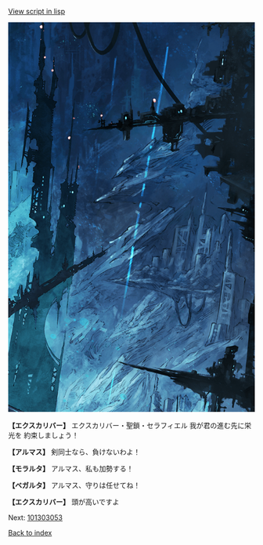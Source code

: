 [View script in lisp](../scripts/101303051.txt)

![underground_world_1.png](../images/backgrounds/underground_world_1.png)

**【エクスカリバー】**
エクスカリバー・聖鎖・セラフィエル
我が君の進む先に栄光を
約束しましょう！

**【アルマス】**
剣同士なら、負けないわよ！

**【モラルタ】**
アルマス、私も加勢する！

**【ベガルタ】**
アルマス、守りは任せてね！

**【エクスカリバー】**
頭が高いですよ

Next: [101303053](101303053.md)

[Back to index](index.md)
